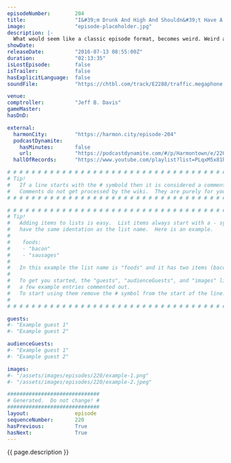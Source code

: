 ```yaml
---
episodeNumber:        204
title:                "I&#39;m Drunk And High And Shouldn&#39;t Have A Podcast"
image:                "episode-placeholder.jpg"
description: |-
  What would seem like a classic episode format, becomes weird. Weird af. A great weird episode.
showDate:             
releaseDate:          "2016-07-13 08:55:00Z"
duration:             "02:13:35"
isLostEpisode:        false
isTrailer:            false
hasExplicitLanguage:  false
soundFile:            "https://chtbl.com/track/E2288/traffic.megaphone.fm/STA6084753233.mp3?updated=1559947902"

venue:                
comptroller:          "Jeff B. Davis"
gameMaster:           
hasDnD:               

external:
  harmonCity:         "https://harmon.city/episode-204"
  podcastDynamite:
    hasMinutes:       false
    url:              "https://podcastdynamite.com/#/p/Harmontown/e/220/204"
  hallOfRecords:      "https://www.youtube.com/playlist?list=PLqxM5x81hNOYbkAhSFicY_BYX4FDNQU3l"

# # # # # # # # # # # # # # # # # # # # # # # # # # # # # # # # # # # # # # # # # # # # #
# Tip!
#   If a line starts with the # symbold then it is considered a comment.
#   Comments do not get processed by the wiki.  They are purely for your information.
# # # # # # # # # # # # # # # # # # # # # # # # # # # # # # # # # # # # # # # # # # # # #

# # # # # # # # # # # # # # # # # # # # # # # # # # # # # # # # # # # # # # # # # # # # #
# Tip!
#   Adding items to lists is easy.  List items always start with a - symbol and have
#   have the same identation as the list name.  Here is an example.
#
#    foods:
#    - "bacon"
#    - "sausages"
#
#   In this example the list name is "foods" and it has two items (bacon, and sausages).
#
#   To get you started, the "guests", "audienceGuests", and "images" lists below have
#   a few example entries commented out.
#   To start using them remove the # symbol from the start of the line.
#
# # # # # # # # # # # # # # # # # # # # # # # # # # # # # # # # # # # # # # # # # # # # #

guests:
#- "Example guest 1"
#- "Example guest 2"

audienceGuests:
#- "Example guest 1"
#- "Example guest 2"

images:
#- "/assets/images/episodes/220/example-1.png"
#- "/assets/images/episodes/220/example-2.jpeg"

##############################
# Generated.  Do not change! #
##############################
layout:               episode
sequenceNumber:       220
hasPrevious:          True
hasNext:              True
---
```


<!-- The episode description will be rendered here -->
{{ page.description }}

<!-- Add your content BELOW here -->
<!-- vvvvvvvvvvvvvvvvvvvvvvvvvvv -->




<!-- ^^^^^^^^^^^^^^^^^^^^^^^^^^^ -->
<!-- Add your content ABOVE here -->

<!-- The episode gallery will be rendered here -->